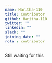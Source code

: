 ```yaml
---
name: Haritha-110
title: Contributor
github: Haritha-110
twitter: ""
linkedin: ""
slack: ""
joining_date: ""
role : contributor
---
```


Still waiting for this
